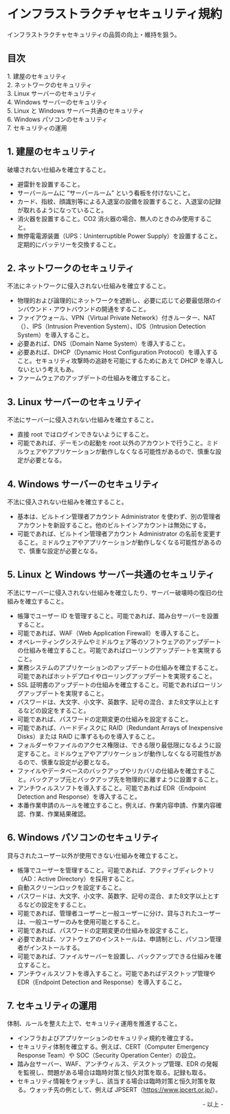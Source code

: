 # インフラストラクチャセキュリティ規約

インフラストラクチャセキュリティの品質の向上・維持を狙う。<br>

## 目次

1\. 建屋のセキュリティ<br>
2\. ネットワークのセキュリティ<br>
3\. Linux サーバーのセキュリティ<br>
4\. Windows サーバーのセキュリティ<br>
5\. Linux と Windows サーバー共通のセキュリティ<br>
6\. Windows パソコンのセキュリティ<br>
7\. セキュリティの運用<br>

## 1. 建屋のセキュリティ

破壊されない仕組みを確立すること。<br>

* 避雷針を設置すること。
* サーバールームに “サーバールーム” という看板を付けないこと。
* カード、指紋、顔識別等による入退室の設備を設置すること、入退室の記録が取れるようになっていること。
* 消火器を設置すること。CO2 消火器の場合、無人のときのみ使用すること。
* 無停電電源装置（UPS：Uninterruptible Power Supply）を設置すること。定期的にバッテリーを交換すること。

## 2. ネットワークのセキュリティ

不法にネットワークに侵入されない仕組みを確立すること。<br>

* 物理的および論理的にネットワークを遮断し、必要に応じて必要最低限のインバウンド・アウトバウンドの開通をすること。
* ファイアウォール、VPN（Virtual Private Network）付きルーター、NAT（）、IPS（Intrusion Prevention System）、IDS（Intrusion Detection System）を導入すること。
* 必要あれば、DNS（Domain Name System）を導入すること。
* 必要あれば、DHCP（Dynamic Host Configuration Protocol）を導入すること。セキュリティ攻撃時の追跡を可能にするためにあえて DHCP を導入しないという考えもあ。
* ファームウェアのアップデートの仕組みを確立すること。

## 3. Linux サーバーのセキュリティ

不法にサーバーに侵入されない仕組みを確立すること。<br>

* 直接 root ではログインできないようにすること。
* 可能であれば、デーモンの起動を root 以外のアカウントで行うこと。ミドルウェアやアプリケーションが動作しなくなる可能性があるので、慎重な設定が必要となる。

## 4. Windows サーバーのセキュリティ

不法に侵入されない仕組みを確立すること。<br>

* 基本は、ビルトイン管理者アカウント Administrator を使わず、別の管理者アカウントを新設すること。他のビルトインアカウントは無効にする。
* 可能であれば、ビルトイン管理者アカウント Administrator の名前を変更すること。ミドルウェアやアプリケーションが動作しなくなる可能性があるので、慎重な設定が必要となる。

## 5. Linux と Windows サーバー共通のセキュリティ 

不法にサーバーに侵入されない仕組みを確立したり、サーバー破壊時の復旧の仕組みを確立すること。<br>

* 帳簿でユーザー ID を管理すること。可能であれば、踏み台サーバーを設置すること。
* 可能であれば、WAF（Web Application Firewall）を導入すること。
* オペレーティングシステムやミドルウェア等のソフトウェアのアップデートの仕組みを確立すること。可能であればローリングアップデートを実現すること。
* 業務システムのアプリケーションのアップデートの仕組みを確立すること。可能であればホットデプロイやローリングアップデートを実現すること。
* SSL 証明書のアップデートの仕組みを確立すること。可能であればローリングアップデートを実現すること。
* パスワードは、大文字、小文字、英数字、記号の混合、また8文字以上とするなどの設定をすること。
* 可能であれば、パスワードの定期変更の仕組みを設定すること。
* 可能であれば、ハードディスクに RAID（Redundant Arrays of Inexpensive Disks）または RAID に準ずるものを導入すること。
* フォルダーやファイルのアクセス権限は、できる限り最低限になるように設定すること。ミドルウェアやアプリケーションが動作しなくなる可能性があるので、慎重な設定が必要となる。
* ファイルやデータベースのバックアップやリカバリの仕組みを確立すること。バックアップ元とバックアップ先を物理的に離すように設置すること。
* アンチウィルスソフトを導入すること。可能であれば EDR（Endpoint Detection and Response）を導入すること。
* 本番作業申請のルールを確立すること。例えば、作業内容申請、作業内容確認、作業、作業結果確認。

## 6. Windows パソコンのセキュリティ

貸与されたユーザー以外が使用できない仕組みを確立すること。<br>

* 帳簿でユーザーを管理すること。可能であれば、アクティブディレクトリ（AD：Active Directory）を採用すること。
* 自動スクリーンロックを設定すること。
* パスワードは、大文字、小文字、英数字、記号の混合、また8文字以上とするなどの設定をすること。
* 可能であれば、管理者ユーザーと一般ユーザーに分け、貸与されたユーザーは、一般ユーザーのみを使用可能とすること。
* 可能であれば、パスワードの定期変更の仕組みを設定すること。
* 必要であれば、ソフトウェアのインストールは、申請制とし、パソコン管理者がインストールする。
* 可能であれば、ファイルサーバーを設置し、バックアップできる仕組みを確立すること。
* アンチウィルスソフトを導入すること。可能であればデスクトップ管理や EDR（Endpoint Detection and Response）を導入すること。

## 7. セキュリティの運用

体制、ルールを整えた上で、セキュリティ運用を推進すること。

* インフラおよびアプリケーションのセキュリティ規約を確立する。
* セキュリティ体制を確立する。例えば、CERT（Computer Emergency Response Team）や SOC（Security Operation Center）の設立。
* 踏み台サーバー、WAF、アンチウィルス、デスクトップ管理、EDR の発報を監視し、問題がある場合は臨時対策と恒久対策を取る。記録も取る。
* セキュリティ情報をウォッチし、該当する場合は臨時対策と恒久対策を取る。ウォッチ先の例として、例えば JPSERT（<https://www.jpcert.or.jp/>）。

<div style="text-align: right;">- 以上 -</div>
